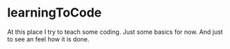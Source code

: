 # learningToCode

At this place I try to teach some coding. Just some basics for now. And just to see an feel how it is done.